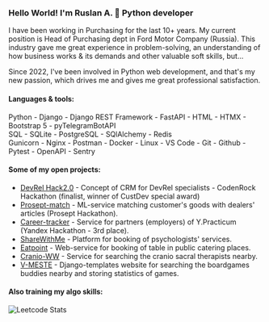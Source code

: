 ### Hello World! I'm Ruslan A. 👋 Python developer
I have been working in Purchasing for the last 10+ years. My current position is Head of Purchasing dept in Ford Motor Company (Russia). This industry gave me great experience in problem-solving, an understanding of how business works & its demands and other valuable soft skills, but...

Since 2022, I've been involved in Python web development, and that's my new passion, which drives me and gives me great professional satisfaction.

#### Languages & tools:
Python - Django - Django REST Framework - FastAPI - HTML - HTMX - Bootstrap 5 - pyTelegramBotAPI <br>
SQL - SQLite - PostgreSQL - SQlAlchemy - Redis <br>
Gunicorn - Nginx - Postman - Docker - Linux - VS Code - Git - Github - Pytest - OpenAPI - Sentry

#### Some of my open projects:
- [DevRel Hack2.0](https://github.com/DevRel-hack/backend) - Concept of CRM for DevRel specialists - CodenRock Hackathon (finalist, winner of CustDev special award)
- [Prosept-match](https://github.com/hackathone-prosept-team2/backend_django) - ML-service matching customer's goods with dealers' articles (Prosept Hackathon).
- [Career-tracker](https://github.com/yandex-hackathon-career-track/backend) - Service for partners (employers) of Y.Practicum (Yandex Hackathon - 3rd place).
- [ShareWithMe](https://github.com/services-psychologists-psychotherapists/backend) - Platform for booking of psychologists' services.
- [Eatpoint](https://github.com/finding-and-booking-tables-restaurants/eatpoint-backend) - Web-service for booking of table in public catering places.
- [Cranio-WW](https://github.com/Cranio-worldwide/backend) - Service for searching the cranio sacral therapists nearby.
- [V-MESTE](https://github.com/ratarov/V_MESTE_play) - Django-templates website for searching the boardgames buddies nearby and storing statistics of games.

#### Also training my algo skills:
![Leetcode Stats](https://leetcard.jacoblin.cool/ratarov?font=Roboto)
